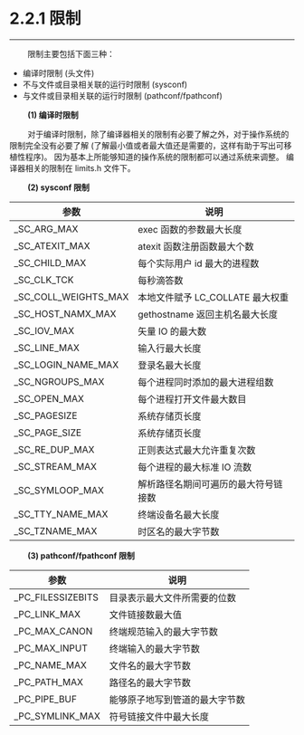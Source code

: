 # 2.2.1 限制
***

&emsp;&emsp;
限制主要包括下面三种：

+ 编译时限制 (头文件)
+ 不与文件或目录相关联的运行时限制 (sysconf)
+ 与文件或目录相关联的运行时限制 (pathconf/fpathconf)

&emsp;&emsp;
**(1) 编译时限制**

&emsp;&emsp;
对于编译时限制，除了编译器相关的限制有必要了解之外，对于操作系统的限制完全没有必要了解 (了解最小值或者最大值还是需要的，这样有助于写出可移植性程序)。
因为基本上所能够知道的操作系统的限制都可以通过系统来调整。
编译器相关的限制在 limits.h 文件下。

&emsp;&emsp;
**(2) sysconf 限制**

|参数|说明|
| --- | --- |
|\_SC\_ARG\_MAX|exec 函数的参数最大长度|
|\_SC\_ATEXIT\_MAX|atexit 函数注册函数最大个数|
|\_SC\_CHILD\_MAX|每个实际用户 id 最大的进程数|
|\_SC\_CLK\_TCK|每秒滴答数|
|\_SC\_COLL\_WEIGHTS\_MAX|本地文件赋予 LC\_COLLATE 最大权重|
|\_SC\_HOST\_NAMX\_MAX|gethostname 返回主机名最大长度|
|\_SC\_IOV\_MAX|矢量 IO 的最大数|
|\_SC\_LINE\_MAX|输入行最大长度|
|\_SC\_LOGIN\_NAME\_MAX|登录名最大长度|
|\_SC\_NGROUPS\_MAX|每个进程同时添加的最大进程组数|
|\_SC\_OPEN\_MAX|每个进程打开文件最大数目|
|\_SC\_PAGESIZE|系统存储页长度|
|\_SC\_PAGE\_SIZE|系统存储页长度|
|\_SC\_RE\_DUP\_MAX|正则表达式最大允许重复次数|
|\_SC\_STREAM\_MAX|每个进程的最大标准 IO 流数|
|\_SC\_SYMLOOP\_MAX|解析路径名期间可遍历的最大符号链接数|
|\_SC\_TTY\_NAME\_MAX|终端设备名最大长度|
|\_SC\_TZNAME\_MAX|时区名的最大字节数|

&emsp;&emsp;
**(3) pathconf/fpathconf 限制**

|参数|说明|
| --- | --- |
|\_PC\_FILESSIZEBITS|目录表示最大文件所需要的位数|
|\_PC\_LINK\_MAX|文件链接数最大值|
|\_PC\_MAX\_CANON|终端规范输入的最大字节数|
|\_PC\_MAX\_INPUT|终端输入的最大字节数|
|\_PC\_NAME\_MAX|文件名的最大字节数|
|\_PC\_PATH\_MAX|路径名的最大字节数|
|\_PC\_PIPE\_BUF|能够原子地写到管道的最大字节数|
|\_PC\_SYMLINK\_MAX|符号链接文件中最大长度|